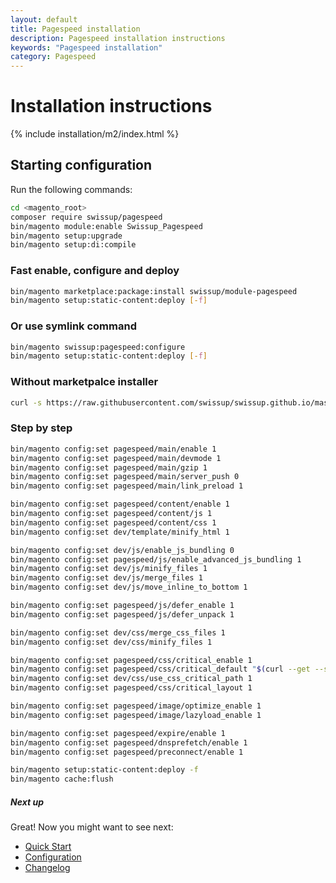 ```yaml
---
layout: default
title: Pagespeed installation
description: Pagespeed installation instructions
keywords: "Pagespeed installation"
category: Pagespeed
---
```


# Installation instructions

{% include installation/m2/index.html %}

## Starting configuration

Run the following commands:

```bash
cd <magento_root>
composer require swissup/pagespeed
bin/magento module:enable Swissup_Pagespeed
bin/magento setup:upgrade
bin/magento setup:di:compile
```

### Fast enable, configure and deploy

```bash
bin/magento marketplace:package:install swissup/module-pagespeed
bin/magento setup:static-content:deploy [-f]
```

### Or use symlink command

```bash
bin/magento swissup:pagespeed:configure
bin/magento setup:static-content:deploy [-f]
```

### Without marketpalce installer

```bash
curl -s https://raw.githubusercontent.com/swissup/swissup.github.io/master/m2/extensions/pagespeed/configure | bash -s
```

### Step by step

```bash
bin/magento config:set pagespeed/main/enable 1
bin/magento config:set pagespeed/main/devmode 1
bin/magento config:set pagespeed/main/gzip 1
bin/magento config:set pagespeed/main/server_push 0
bin/magento config:set pagespeed/main/link_preload 1

bin/magento config:set pagespeed/content/enable 1
bin/magento config:set pagespeed/content/js 1
bin/magento config:set pagespeed/content/css 1
bin/magento config:set dev/template/minify_html 1

bin/magento config:set dev/js/enable_js_bundling 0
bin/magento config:set pagespeed/js/enable_advanced_js_bundling 1
bin/magento config:set dev/js/minify_files 1
bin/magento config:set dev/js/merge_files 1
bin/magento config:set dev/js/move_inline_to_bottom 1

bin/magento config:set pagespeed/js/defer_enable 1
bin/magento config:set pagespeed/js/defer_unpack 1

bin/magento config:set dev/css/merge_css_files 1
bin/magento config:set dev/css/minify_files 1

bin/magento config:set pagespeed/css/critical_enable 1
bin/magento config:set pagespeed/css/critical_default "$(curl --get --silent --fail "http://ci.swissuplabs.com/pagespeed/critical-css/generate?" --data-urlencode "website=$(bin/magento config:show web/unsecure/base_url)")"
bin/magento config:set dev/css/use_css_critical_path 1
bin/magento config:set pagespeed/css/critical_layout 1

bin/magento config:set pagespeed/image/optimize_enable 1
bin/magento config:set pagespeed/image/lazyload_enable 1

bin/magento config:set pagespeed/expire/enable 1
bin/magento config:set pagespeed/dnsprefetch/enable 1
bin/magento config:set pagespeed/preconnect/enable 1

bin/magento setup:static-content:deploy -f
bin/magento cache:flush
```

##### Next up

Great! Now you might want to see next:

- [Quick Start](/m2/extensions/pagespeed/quickstart/)
- [Configuration](/m2/extensions/pagespeed/configuration/)
- [Changelog](/m2/extensions/pagespeed/changelog/)
